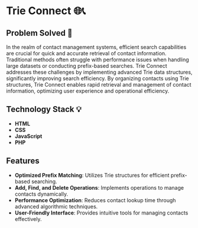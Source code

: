 # Trie Connect 🌐📞

## Problem Solved 🚀

In the realm of contact management systems, efficient search capabilities are crucial for quick and accurate retrieval of contact information. Traditional methods often struggle with performance issues when handling large datasets or conducting prefix-based searches. Trie Connect addresses these challenges by implementing advanced Trie data structures, significantly improving search efficiency. By organizing contacts using Trie structures, Trie Connect enables rapid retrieval and management of contact information, optimizing user experience and operational efficiency.

## Technology Stack 💡

- **HTML**
- **CSS**
- **JavaScript**
- **PHP**

## Features

- **Optimized Prefix Matching**: Utilizes Trie structures for efficient prefix-based searching.
- **Add, Find, and Delete Operations**: Implements operations to manage contacts dynamically.
- **Performance Optimization**: Reduces contact lookup time through advanced algorithmic techniques.
- **User-Friendly Interface**: Provides intuitive tools for managing contacts effectively.
